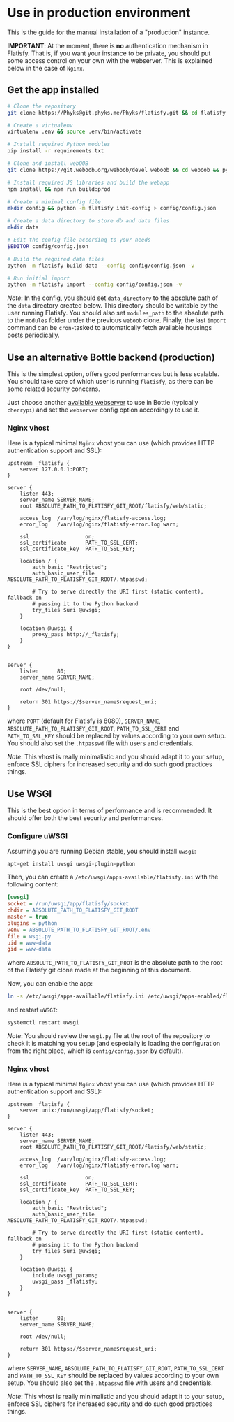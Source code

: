 Use in production environment
=============================

This is the guide for the manual installation of a "production" instance.

**IMPORTANT**: At the moment, there is **no** authentication mechanism in
Flatisfy. That is, if you want your instance to be private, you should put
some access control on your own with the webserver. This is explained below in
the case of `Nginx`.

## Get the app installed

```bash
# Clone the repository
git clone https://Phyks@git.phyks.me/Phyks/flatisfy.git && cd flatisfy

# Create a virtualenv
virtualenv .env && source .env/bin/activate

# Install required Python modules
pip install -r requirements.txt

# Clone and install webOOB
git clone https://git.weboob.org/weboob/devel weboob && cd weboob && python setup.py install && cd ..

# Install required JS libraries and build the webapp
npm install && npm run build:prod

# Create a minimal config file
mkdir config && python -m flatisfy init-config > config/config.json

# Create a data directory to store db and data files
mkdir data

# Edit the config file according to your needs
$EDITOR config/config.json

# Build the required data files
python -m flatisfy build-data --config config/config.json -v

# Run initial import
python -m flatisfy import --config config/config.json -v
```

_Note_: In the config, you should set `data_directory` to the absolute path of
the `data` directory created below. This directory should be writable by the
user running Flatisfy. You should also set `modules_path` to the absolute path
to the `modules` folder under the previous `weboob` clone. Finally, the last
`import` command can be `cron`-tasked to automatically fetch available
housings posts periodically.


## Use an alternative Bottle backend (production)

This is the simplest option, offers good performances but is less scalable.
You should take care of which user is running `flatisfy`, as there can be some
related security concerns.

Just choose another [available
webserver](https://bottlepy.org/docs/dev/deployment.html) to use in Bottle
(typically `cherrypi`) and set the `webserver` config option accordingly to
use it.

### Nginx vhost

Here is a typical minimal `Nginx` vhost you can use (which provides
HTTP authentication support and SSL):

```
upstream _flatisfy {
    server 127.0.0.1:PORT;
}

server {
    listen 443;
    server_name SERVER_NAME;
    root ABSOLUTE_PATH_TO_FLATISFY_GIT_ROOT/flatisfy/web/static;

    access_log  /var/log/nginx/flatisfy-access.log;
    error_log   /var/log/nginx/flatisfy-error.log warn;

    ssl                  on;
    ssl_certificate      PATH_TO_SSL_CERT;
    ssl_certificate_key  PATH_TO_SSL_KEY;

    location / {
        auth_basic "Restricted";
        auth_basic_user_file ABSOLUTE_PATH_TO_FLATISFY_GIT_ROOT/.htpasswd;

        # Try to serve directly the URI first (static content), fallback on
        # passing it to the Python backend
        try_files $uri @uwsgi;
    }

    location @uwsgi {
        proxy_pass http://_flatisfy;
    }
}


server {
    listen      80;
    server_name SERVER_NAME;

    root /dev/null;

    return 301 https://$server_name$request_uri;
}
```

where  `PORT` (default for Flatisfy is 8080), `SERVER_NAME`,
`ABSOLUTE_PATH_TO_FLATISFY_GIT_ROOT`, `PATH_TO_SSL_CERT` and `PATH_TO_SSL_KEY`
should be replaced by values according to your own setup. You should also set
the `.htpasswd` file with users and credentials.

_Note_: This vhost is really minimalistic and you should adapt it to your
setup, enforce SSL ciphers for increased security and do such good practices
things.


## Use WSGI

This is the best option in terms of performance and is recommended. It should
offer both the best security and performances.

### Configure uWSGI

Assuming you are running Debian stable, you should install `uwsgi`:

```
apt-get install uwsgi uwsgi-plugin-python
```

Then, you can create a `/etc/uwsgi/apps-available/flatisfy.ini` with the
following content:

```ini
[uwsgi]
socket = /run/uwsgi/app/flatisfy/socket
chdir = ABSOLUTE_PATH_TO_FLATISFY_GIT_ROOT
master = true
plugins = python
venv = ABSOLUTE_PATH_TO_FLATISFY_GIT_ROOT/.env
file = wsgi.py
uid = www-data
gid = www-data
```

where `ABSOLUTE_PATH_TO_FLATISFY_GIT_ROOT` is the absolute path to the root of
the Flatisfy git clone made at the beginning of this document.

Now, you can enable the app:

```bash
ln -s /etc/uwsgi/apps-available/flatisfy.ini /etc/uwsgi/apps-enabled/flatisfy.ini
```

and restart `uWSGI`:

```bash
systemctl restart uwsgi
```

_Note_: You should review the `wsgi.py` file at the root of the repository to
check it is matching you setup (and especially is loading the configuration
from the right place, which is `config/config.json` by default).


### Nginx vhost

Here is a typical minimal `Nginx` vhost you can use (which provides
HTTP authentication support and SSL):

```
upstream _flatisfy {
    server unix:/run/uwsgi/app/flatisfy/socket;
}

server {
    listen 443;
    server_name SERVER_NAME;
    root ABSOLUTE_PATH_TO_FLATISFY_GIT_ROOT/flatisfy/web/static;

    access_log  /var/log/nginx/flatisfy-access.log;
    error_log   /var/log/nginx/flatisfy-error.log warn;

    ssl                  on;
    ssl_certificate      PATH_TO_SSL_CERT;
    ssl_certificate_key  PATH_TO_SSL_KEY;

    location / {
        auth_basic "Restricted";
        auth_basic_user_file ABSOLUTE_PATH_TO_FLATISFY_GIT_ROOT/.htpasswd;

        # Try to serve directly the URI first (static content), fallback on
        # passing it to the Python backend
        try_files $uri @uwsgi;
    }

    location @uwsgi {
        include uwsgi_params;
        uwsgi_pass _flatisfy;
    }
}


server {
    listen      80;
    server_name SERVER_NAME;

    root /dev/null;

    return 301 https://$server_name$request_uri;
}
```

where `SERVER_NAME`, `ABSOLUTE_PATH_TO_FLATISFY_GIT_ROOT`, `PATH_TO_SSL_CERT`
and `PATH_TO_SSL_KEY` should be replaced by values according to your own
setup. You should also set the `.htpasswd` file with users and credentials.

_Note_: This vhost is really minimalistic and you should adapt it to your
setup, enforce SSL ciphers for increased security and do such good practices
things.
